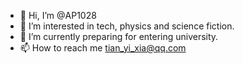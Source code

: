- 👋 Hi, I’m @AP1028
- 👀 I’m interested in tech, physics and science fiction.
- 🌱 I’m currently preparing for entering university.
- 📫 How to reach me tian_yi_xia@qq.com

<!---
AP1028/AP1028 is a ✨ special ✨ repository because its `README.md` (this file) appears on your GitHub profile.
You can click the Preview link to take a look at your changes.
--->
